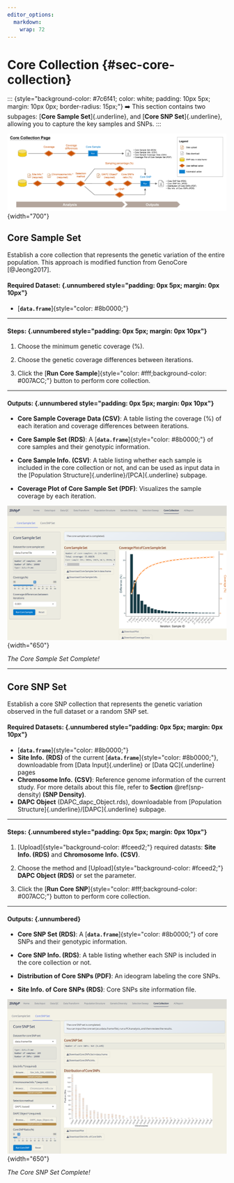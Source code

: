 ```yaml
---
editor_options: 
  markdown: 
    wrap: 72
---
```


# Core Collection {#sec-core-collection}

::: {style="background-color: #7c6f41; color: white; padding: 10px 5px; margin: 10px 0px; border-radius: 15px;"}
➡️ This section contains two subpages: [**Core Sample
Set**]{.underline}, and [**Core SNP Set**]{.underline}, allowing you to
capture the key samples and SNPs.
:::

![](images/Supplementary%20Fig.%205.jpg){width="700"}

## Core Sample Set

Establish a core collection that represents the genetic variation of the
entire population. This approach is modified function from GenoCore
[@Jeong2017].

#### Required Dataset: {.unnumbered style="padding: 0px 5px; margin: 0px 10px"}

-   [**`data.frame`**]{style="color: #8b0000;"}

------------------------------------------------------------------------

#### **Steps:** {.unnumbered style="padding: 0px 5px; margin: 0px 10px"}

1.  Choose the minimum genetic coverage (%).

2.  Choose the genetic coverage differences between iterations.

3.  Click the [**Run Core
    Sample**]{style="color: #fff;background-color: #007ACC;"} button to
    perform core collection.

------------------------------------------------------------------------

#### Outputs: {.unnumbered style="padding: 0px 5px; margin: 0px 10px"}

-   **Core Sample Coverage Data (CSV)**: A table listing the coverage
    (%) of each iteration and coverage differences between iterations.

-   **Core Sample Set (RDS)**: A
    [**`data.frame`**]{style="color: #8b0000;"} of core samples and
    their genotypic information.

-   **Core Sample Info. (CSV)**: A table listing whether each sample is
    included in the core collection or not, and can be used as input
    data in the [Population Structure]{.underline}/[PCA]{.underline}
    subpage.

-   **Coverage Plot of Core Sample Set (PDF)**: Visualizes the sample
    coverage by each iteration.

![](screenshots/CoreCollection1.png){width="650"}

*The Core Sample Set Complete!*

------------------------------------------------------------------------

## Core SNP Set

Establish a core SNP collection that represents the genetic variation
observed in the full dataset or a random SNP set.

#### Required Datasets: {.unnumbered style="padding: 0px 5px; margin: 0px 10px"}

-   [**`data.frame`**]{style="color: #8b0000;"}
-   **Site Info.** **(RDS)** of the current
    [**`data.frame`**]{style="color: #8b0000;"}, downloadable from [Data
    Input]{.underline} or [Data QC]{.underline} pages
-   **Chromosome Info.** **(CSV)**: Reference genome information of the
    current study. For more details about this file, refer to
    **Section** \@ref(snp-density) **(SNP Density)**.
-   **DAPC Object** (DAPC_dapc_Object.rds), downloadable from
    [Population Structure]{.underline}/[DAPC]{.underline} subpage.

------------------------------------------------------------------------

#### **Steps:** {.unnumbered style="padding: 0px 5px; margin: 0px 10px"}

1.  [Upload]{style="background-color: #fceed2;"} required datasts:
    **Site Info. (RDS)** and **Chromosome Info.** **(CSV)**.

2.  Choose the method and [Upload]{style="background-color: #fceed2;"}
    **DAPC Object (RDS)** or set the parameter.

3.  Click the [**Run Core
    SNP**]{style="color: #fff;background-color: #007ACC;"} button to
    perform core collection.

------------------------------------------------------------------------

#### Outputs: {.unnumbered}

-   **Core SNP Set (RDS)**: A
    [**`data.frame`**]{style="color: #8b0000;"} of core SNPs and their
    genotypic information.

-   **Core SNP Info. (RDS)**: A table listing whether each SNP is
    included in the core collection or not.

-   **Distribution of Core SNPs (PDF)**: An ideogram labeling the core
    SNPs.

-   **Site Info. of Core SNPs (RDS)**: Core SNPs site information file.

![](screenshots/CoreCollection2.png){width="650"}

*The Core SNP Set Complete!*
